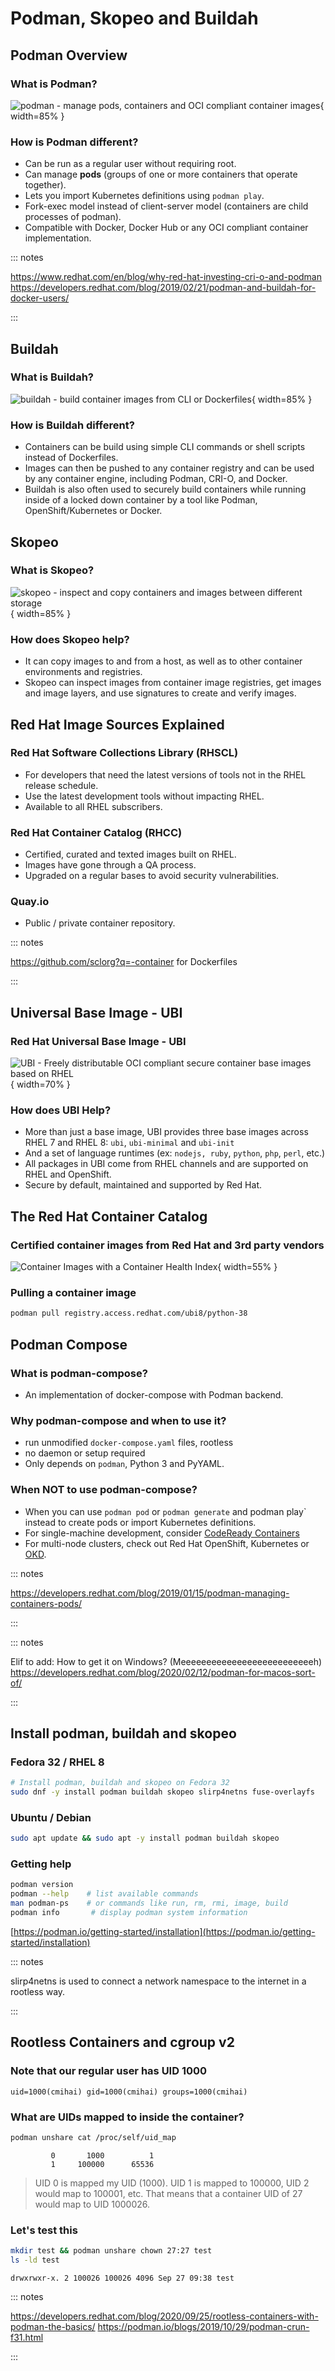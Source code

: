 Podman, Skopeo and Buildah
==========================

Podman Overview
---------------

### What is Podman?

![podman - manage pods, containers and OCI compliant container images](img/podman.png){ width=85% }

### How is Podman different?

- Can be run as a regular user without requiring root.
- Can manage **pods** (groups of one or more containers that operate together).
- Lets you import Kubernetes definitions using `podman play`.
- Fork-exec model instead of client-server model (containers are child processes of podman).
- Compatible with Docker, Docker Hub or any OCI compliant container implementation.


::: notes

https://www.redhat.com/en/blog/why-red-hat-investing-cri-o-and-podman
https://developers.redhat.com/blog/2019/02/21/podman-and-buildah-for-docker-users/

:::



Buildah
-------

### What is Buildah?

![buildah - build container images from CLI or Dockerfiles](img/buildah.png){ width=85% }

### How is Buildah different?

- Containers can be build using simple CLI commands or shell scripts instead of Dockerfiles.
- Images can then be pushed to any container registry and can be used by any container engine, including Podman, CRI-O, and Docker.
- Buildah is also often used to securely build containers while running inside of a locked down container by a tool like Podman, OpenShift/Kubernetes or Docker.


Skopeo
------

### What is Skopeo?

![skopeo - inspect and copy containers and images between different storage](img/skopeo.png){ width=85% }

### How does Skopeo help?

- It can copy images to and from a host, as well as to other container environments and registries.
- Skopeo can inspect images from container image registries, get images and image layers, and use signatures to create and verify images.


Red Hat Image Sources Explained
-------------------------------

### Red Hat Software Collections Library (RHSCL)

- For developers that need the latest versions of tools not in the RHEL release schedule.
- Use the latest development tools without impacting RHEL.
- Available to all RHEL subscribers.

### Red Hat Container Catalog (RHCC)

- Certified, curated and texted images built on RHEL.
- Images have gone through a QA process.
- Upgraded on a regular bases to avoid security vulnerabilities.


### Quay.io

- Public / private container repository.

::: notes

https://github.com/sclorg?q=-container for Dockerfiles

:::


Universal Base Image - UBI
--------------------------

### Red Hat Universal Base Image - UBI

![UBI - Freely distributable OCI compliant secure container base images based on RHEL](img/ubi.png){ width=70% }

### How does UBI Help?

- More than just a base image, UBI provides three base images across RHEL 7 and RHEL 8: `ubi`, `ubi-minimal` and `ubi-init`
- And a set of language runtimes (ex: `nodejs, ruby`, `python`, `php`, `perl`, etc.)
- All packages in UBI come from RHEL channels and are supported on RHEL and OpenShift.
- Secure by default, maintained and supported by Red Hat.


The Red Hat Container Catalog
-----------------------------

### Certified container images from Red Hat and 3rd party vendors

![Container Images with a Container Health Index](img/red-hat-catalog.png){ width=55% }


### Pulling a container image

```bash
podman pull registry.access.redhat.com/ubi8/python-38
```


Podman Compose
--------------

### What is podman-compose?

- An implementation of docker-compose with Podman backend.


### Why podman-compose and when to use it?

- run unmodified `docker-compose.yaml` files, rootless
- no daemon or setup required
- Only depends on `podman`, Python 3 and PyYAML.


### When NOT to use podman-compose?

- When you can use `podman pod` or `podman generate` and podman play` instead to create pods or import Kubernetes definitions.
- For single-machine development, consider [CodeReady Containers](https://developers.redhat.com/products/codeready-containers/overview)
- For multi-node clusters, check out Red Hat OpenShift, Kubernetes or [OKD](https://www.okd.io/minishift/).


::: notes

https://developers.redhat.com/blog/2019/01/15/podman-managing-containers-pods/

:::

::: notes

Elif to add: How to get it on Windows? (Meeeeeeeeeeeeeeeeeeeeeeeeeeh)
https://developers.redhat.com/blog/2020/02/12/podman-for-macos-sort-of/

:::

Install podman, buildah and skopeo
----------------------------------

### Fedora 32 / RHEL 8

```bash
# Install podman, buildah and skopeo on Fedora 32
sudo dnf -y install podman buildah skopeo slirp4netns fuse-overlayfs
```

### Ubuntu / Debian

```bash
sudo apt update && sudo apt -y install podman buildah skopeo
```

### Getting help

```bash
podman version
podman --help    # list available commands
man podman-ps    # or commands like run, rm, rmi, image, build
podman info 	  # display podman system information
```

[https://podman.io/getting-started/installation](https://podman.io/getting-started/installation)


::: notes

slirp4netns is used to connect a network namespace to the internet in a rootless way.

:::


Rootless Containers and cgroup v2
----------------------------------

### Note that our regular user has UID 1000

```
uid=1000(cmihai) gid=1000(cmihai) groups=1000(cmihai)
```

### What are UIDs mapped to inside the container?

```bash
podman unshare cat /proc/self/uid_map
```

```
         0       1000          1
         1     100000      65536
```

> UID 0 is mapped my UID (1000). UID 1 is mapped to 100000, UID 2 would map to 100001, etc. That means that a container UID of 27 would map to UID 1000026.


### Let's test this

```bash
mkdir test && podman unshare chown 27:27 test
ls -ld test
```

```
drwxrwxr-x. 2 100026 100026 4096 Sep 27 09:38 test
```

::: notes

https://developers.redhat.com/blog/2020/09/25/rootless-containers-with-podman-the-basics/
https://podman.io/blogs/2019/10/29/podman-crun-f31.html

:::
